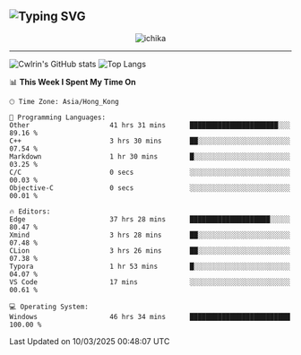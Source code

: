 ![Typing SVG](https://readme-typing-svg.demolab.com?font=Jost&size=24&pause=1000&color=7799EE&vCenter=true&multiline=true&random=false&width=435&height=100&lines=Hi+there;I'm+Sakurakouji+Nanaha;You+can+also+tell+me+Cwlrin%E2%98%86)
---
<p align="center">
  <img src="https://dlink.host/1drv/aHR0cHM6Ly8xZHJ2Lm1zL2kvYy9iZGU1MWU2MjVlZjhmY2M1L0VZa0hZVThWUnJGSHRIWVUxT1JwbVFjQllOU2t6cVNTVER0TXliYkNqOExhY1E_ZT10UUtFSkw.png" alt="ichika" border="0" />
</p>

---
![Cwlrin's GitHub stats](https://github-readme-stats.vercel.app/api?username=cwlrin&show_icons=true&theme=buefy)
![Top Langs](https://github-readme-stats.vercel.app/api/top-langs/?username=cwlrin&layout=compact&hide=html,css)

<!--START_SECTION:waka-->
📊 **This Week I Spent My Time On** 

```text
🕑︎ Time Zone: Asia/Hong_Kong

💬 Programming Languages: 
Other                    41 hrs 31 mins      ██████████████████████░░░   89.16 % 
C++                      3 hrs 30 mins       ██░░░░░░░░░░░░░░░░░░░░░░░   07.54 % 
Markdown                 1 hr 30 mins        █░░░░░░░░░░░░░░░░░░░░░░░░   03.25 % 
C/C                      0 secs              ░░░░░░░░░░░░░░░░░░░░░░░░░   00.03 % 
Objective-C              0 secs              ░░░░░░░░░░░░░░░░░░░░░░░░░   00.01 % 

🔥 Editors: 
Edge                     37 hrs 28 mins      ████████████████████░░░░░   80.47 % 
Xmind                    3 hrs 28 mins       ██░░░░░░░░░░░░░░░░░░░░░░░   07.48 % 
CLion                    3 hrs 26 mins       ██░░░░░░░░░░░░░░░░░░░░░░░   07.38 % 
Typora                   1 hr 53 mins        █░░░░░░░░░░░░░░░░░░░░░░░░   04.07 % 
VS Code                  17 mins             ░░░░░░░░░░░░░░░░░░░░░░░░░   00.61 % 

💻 Operating System: 
Windows                  46 hrs 34 mins      █████████████████████████   100.00 % 
```


 Last Updated on 10/03/2025 00:48:07 UTC
<!--END_SECTION:waka-->
